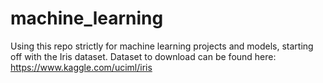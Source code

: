 # machine_learning
Using this repo strictly for machine learning projects and models, starting off with the Iris dataset.
Dataset to download can be found here: https://www.kaggle.com/uciml/iris
